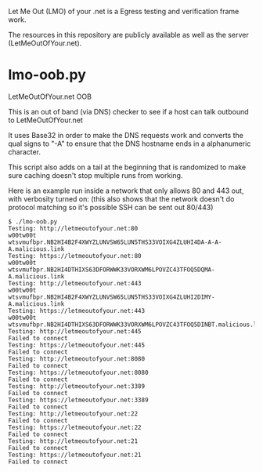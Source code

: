 Let Me Out (LMO) of your .net is a Egress testing and verification frame work.

The resources in this repository are publicly available as well as the server (LetMeOutOfYour.net).


# lmo-oob.py
LetMeOutOfYour.net OOB

This is an out of band (via DNS) checker to see if a host can talk outbound to LetMeOutOfYour.net

It uses Base32 in order to make the DNS requests work and converts the qual signs to "-A" to
ensure that the DNS hostname ends in a alphanumeric character.

This script also adds on a tail at the beginning that is randomized to make sure caching doesn't
stop multiple runs from working.

Here is an example run inside a network that only allows 80 and 443 out, with verbosity turned on:
(this also shows that the network doesn't do protocol matching so it's possible SSH can be sent out 80/443)

```
$ ./lmo-oob.py
Testing: http://letmeoutofyour.net:80
w00tw00t
wtsvmufbpr.NB2HI4B2F4XWYZLUNVSW65LUN5THS33VOIXG4ZLUHI4DA-A-A-A.malicious.link
Testing: https://letmeoutofyour.net:80
w00tw00t
wtsvmufbpr.NB2HI4DTHIXS63DFORWWK33VORXWM6LPOVZC43TFOQ5DQMA-A.malicious.link
Testing: http://letmeoutofyour.net:443
w00tw00t
wtsvmufbpr.NB2HI4B2F4XWYZLUNVSW65LUN5THS33VOIXG4ZLUHI2DIMY-A.malicious.link
Testing: https://letmeoutofyour.net:443
w00tw00t
wtsvmufbpr.NB2HI4DTHIXS63DFORWWK33VORXWM6LPOVZC43TFOQ5DINBT.malicious.link
Testing: http://letmeoutofyour.net:445
Failed to connect
Testing: https://letmeoutofyour.net:445
Failed to connect
Testing: http://letmeoutofyour.net:8080
Failed to connect
Testing: https://letmeoutofyour.net:8080
Failed to connect
Testing: http://letmeoutofyour.net:3389
Failed to connect
Testing: https://letmeoutofyour.net:3389
Failed to connect
Testing: http://letmeoutofyour.net:22
Failed to connect
Testing: https://letmeoutofyour.net:22
Failed to connect
Testing: http://letmeoutofyour.net:21
Failed to connect
Testing: https://letmeoutofyour.net:21
Failed to connect
```
